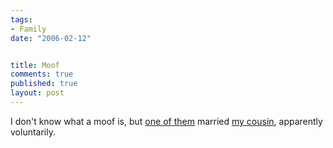 ```yaml
--- 
tags:
- Family
date: "2006-02-12"


title: Moof
comments: true
published: true
layout: post
---
```


<p>I don't know what a moof is, but <a href="http://moof.blogsplot.net/">one of them</a> married <a href="http://moof.blogsplot.net/wp-images/Christmas2005/Doug01.jpg">my cousin</a>, apparently voluntarily.</p>
